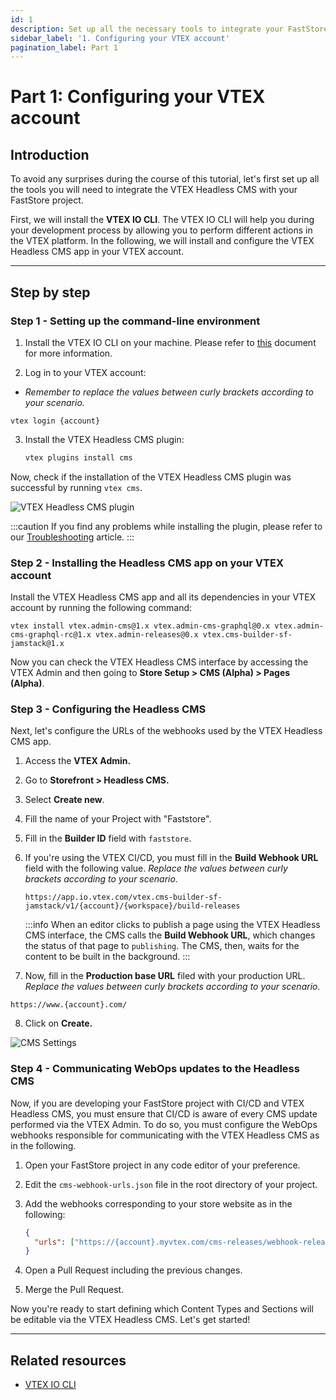 ```yaml
---
id: 1
description: Set up all the necessary tools to integrate your FastStore project with the VTEX Headless CMS.
sidebar_label: '1. Configuring your VTEX account'
pagination_label: Part 1
---
```


# Part 1: Configuring your VTEX account

## Introduction

To avoid any surprises during the course of this tutorial, let's first set up all the tools you will need to integrate the VTEX Headless CMS with your FastStore project.

First, we will install the **VTEX IO CLI**. The VTEX IO CLI will help you during your development process by allowing you to perform different actions in the VTEX platform. In the following, we will install and configure the VTEX Headless CMS app in your VTEX account.

---

## Step by step

### Step 1 - Setting up the command-line environment

1. Install the VTEX IO CLI on your machine. Please refer to [this](https://developers.vtex.com/vtex-developer-docs/docs/vtex-io-documentation-vtex-io-cli-install) document for more information.

2. Log in to your VTEX account:

- _Remember to replace the values between curly brackets according to your scenario._

```
vtex login {account}
```

3. Install the VTEX Headless CMS plugin:

   ```sh
   vtex plugins install cms
   ```

Now, check if the installation of the VTEX Headless CMS plugin was successful by running `vtex cms`.

![VTEX Headless CMS plugin](https://vtexhelp.vtexassets.com/assets/docs/src/CMSPluginCLI___63a1f4d454fd5d42353d5ee276028962.png)

:::caution
If you find any problems while installing the plugin, please refer to our [Troubleshooting](/tutorials/cms/Troubleshooting) article.
:::

### Step 2 - Installing the Headless CMS app on your VTEX account

Install the VTEX Headless CMS app and all its dependencies in your VTEX account by running the following command:

```
vtex install vtex.admin-cms@1.x vtex.admin-cms-graphql@0.x vtex.admin-cms-graphql-rc@1.x vtex.admin-releases@0.x vtex.cms-builder-sf-jamstack@1.x
```

Now you can check the VTEX Headless CMS interface by accessing the VTEX Admin and then going to **Store Setup > CMS (Alpha) > Pages (Alpha)**.

### Step 3 - Configuring the Headless CMS

Next, let's configure the URLs of the webhooks used by the VTEX Headless CMS app.

1. Access the **VTEX Admin.**
2. Go to **Storefront > Headless CMS.**
3. Select **Create new**.
4. Fill the name of your Project with "Faststore".
5. Fill in the **Builder ID** field with `faststore`.
6. If you're using the VTEX CI/CD, you must fill in the **Build Webhook URL** field with the following value. _Replace the values between curly brackets according to your scenario._

   ```
   https://app.io.vtex.com/vtex.cms-builder-sf-jamstack/v1/{account}/{workspace}/build-releases
   ```

   :::info
   When an editor clicks to publish a page using the VTEX Headless CMS interface, the CMS calls the **Build Webhook URL**, which changes the status of that page to `publishing`. The CMS, then, waits for the content to be built in the background.
   :::

7. Now, fill in the **Production base URL** filed with your production URL. _Replace the values between curly brackets according to your scenario._

```
https://www.{account}.com/
```

8. Click on **Create.**

![CMS Settings](https://vtexhelp.vtexassets.com/assets/docs/src/cms-settings2___54ec9a22584b5aad09d0b403993cbee2.png)

### Step 4 - Communicating WebOps updates to the Headless CMS

Now, if you are developing your FastStore project with CI/CD and VTEX Headless CMS, you must ensure that CI/CD is aware of every CMS update performed via the VTEX Admin. To do so, you must configure the WebOps webhooks responsible for communicating with the VTEX Headless CMS as in the following.

1. Open your FastStore project in any code editor of your preference.
2. Edit the `cms-webhook-urls.json` file in the root directory of your project.
3. Add the webhooks corresponding to your store website as in the following:

   ```json title="cms-webhook-urls.json"
   {
     "urls": ["https://{account}.myvtex.com/cms-releases/webhook-releases"]
   }
   ```

4. Open a Pull Request including the previous changes.
5. Merge the Pull Request.

Now you're ready to start defining which Content Types and Sections will be editable via the VTEX Headless CMS. Let's get started!

---

## Related resources

- [VTEX IO CLI](https://developers.vtex.com/vtex-developer-docs/docs/vtex-io-documentation-vtex-io-cli-installation-and-command-reference)
